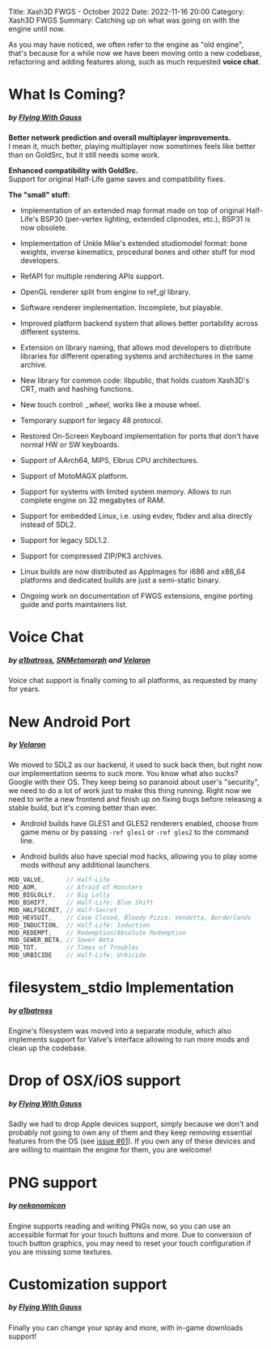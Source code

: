 Title: Xash3D FWGS - October 2022
Date: 2022-11-16 20:00
Category: Xash3D FWGS
Summary: Catching up on what was going on with the engine until now.

As you may have noticed, we often refer to the engine as "old engine", that's because for a while now we have been moving onto a new codebase, refactoring and adding features along, such as much requested **voice chat**.

# What Is Coming?
##### by [**Flying With Gauss**](https://github.com/FWGS)
**Better network prediction and overall multiplayer improvements.**  
I mean it, much better, playing multiplayer now sometimes feels like better than on GoldSrc, but it still needs some work.

**Enhanced compatibility with GoldSrc.**  
Support for original Half-Life game saves and compatibility fixes.

**The "small" stuff:**  

* Implementation of an extended map format made on top of original Half-Life's BSP30 (per-vertex lighting, extended clipnodes, etc.), BSP31 is now obsolete.

* Implementation of Unkle Mike's extended studiomodel format: bone weights, inverse kinematics, procedural bones and other stuff for mod developers.

* RefAPI for multiple rendering APIs support.

* OpenGL renderer split from engine to ref_gl library.

* Software renderer implementation. Incomplete, but playable.

* Improved platform backend system that allows better portability across different systems.

* Extension on library naming, that allows mod developers to distribute libraries for different operating systems and architectures in the same archive.

* New library for common code: libpublic, that holds custom Xash3D's CRT, math and hashing functions.

* New touch control: *_wheel*, works like a mouse wheel.

* Temporary support for legacy 48 protocol.

* Restored On-Screen Keyboard implementation for ports that don't have normal HW or SW keyboards.

* Support of AArch64, MIPS, Elbrus CPU architectures.

* Support of MotoMAGX platform.

* Support for systems with limited system memory. Allows to run complete engine on 32 megabytes of RAM.

* Support for embedded Linux, i.e. using evdev, fbdev and alsa directly instead of SDL2.

* Support for legacy SDL1.2.

* Support for compressed ZIP/PK3 archives.

* Linux builds are now distributed as AppImages for i686 and x86_64 platforms and dedicated builds are just a semi-static binary.

* Ongoing work on documentation of FWGS extensions, engine porting guide and ports maintainers list.

# Voice Chat
##### by [**a1batross**](https://github.com/a1batross), [**SNMetamorph**](https://github.com/SNMetamorph) and [**Velaron**](https://github.com/Velaron)
Voice chat support is finally coming to all platforms, as requested by many for years.

# New Android Port
##### by [**Velaron**](https://github.com/Velaron)
We moved to SDL2 as our backend, it used to suck back then, but right now our implementation seems to suck more. You know what also sucks? Google with their OS. They keep being so paranoid about user's "security", we need to do a lot of work just to make this thing running. Right now we need to write a new frontend and finish up on fixing bugs before releasing a stable build, but it's coming better than ever.

* Android builds have GLES1 and GLES2 renderers enabled, choose from game menu or by passing `-ref gles1` or `-ref gles2` to the command line.

* Android builds also have special mod hacks, allowing you to play some mods without any additional launchers.

```c
MOD_VALVE,		// Half-Life
MOD_AOM,		// Afraid of Monsters
MOD_BIGLOLLY,	// Big Lolly
MOD_BSHIFT,		// Half-Life: Blue Shift
MOD_HALFSECRET,	// Half-Secret
MOD_HEVSUIT,	// Case Closed, Bloody Pizza: Vendetta, Borderlands
MOD_INDUCTION,	// Half-Life: Induction
MOD_REDEMPT,	// Redemption/Absolute Redemption
MOD_SEWER_BETA,	// Sewer Beta
MOD_TOT,		// Times of Troubles
MOD_URBICIDE	// Half-Life: Urbicide
```

# filesystem_stdio Implementation
##### by [**a1batross**](https://github.com/a1batross)
Engine's filesystem was moved into a separate module, which also implements support for Valve's interface allowing to run more mods and clean up the codebase.

# Drop of OSX/iOS support
##### by [**Flying With Gauss**](https://github.com/FWGS)
Sadly we had to drop Apple devices support, simply because we don't and probably not going to own any of them and they keep removing essential features from the OS (see [issue #61](https://github.com/FWGS/xash3d-fwgs/issues/61)). If you own any of these devices and are willing to maintain the engine for them, you are welcome!


# PNG support
##### by [**nekonomicon**](https://github.com/nekonomicon)
Engine supports reading and writing PNGs now, so you can use an accessible format for your touch buttons and more. Due to conversion of touch button graphics, you may need to reset your touch configuration if you are missing some textures.

# Customization support
##### by [**Flying With Gauss**](https://github.com/FWGS)
Finally you can change your spray and more, with in-game downloads support!